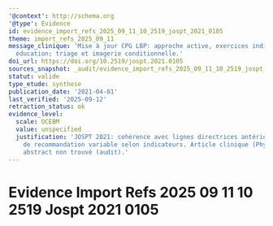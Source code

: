 ```yaml
---
'@context': http://schema.org
'@type': Evidence
id: evidence_import_refs_2025_09_11_10_2519_jospt_2021_0105
theme: import_refs_2025_09_11
message_clinique: 'Mise à jour CPG LBP: approche active, exercices individualisés,
  éducation; triage et imagerie conditionnelle.'
doi_url: https://doi.org/10.2519/jospt.2021.0105
sources_snapshot: _audit/evidence_import_refs_2025_09_11_10_2519_jospt_2021_0105.json
statut: valide
type_etude: synthese
publication_date: '2021-04-01'
last_verified: '2025-09-12'
retraction_status: ok
evidence_level:
  scale: OCEBM
  value: unspecified
  justification: 'JOSPT 2021: cohérence avec lignes directrices antérieures; force
    de recommandation variable selon indicateurs. Article clinique (Physical Therapy);
    abstract non trouvé (audit).'
---
```

# Evidence Import Refs 2025 09 11 10 2519 Jospt 2021 0105

